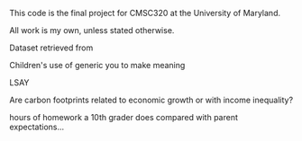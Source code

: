 This code is the final project for CMSC320 at the University of Maryland.

All work is my own, unless stated otherwise.

Dataset retrieved from


 Children's use of generic you to make meaning

 LSAY


 Are carbon footprints related to economic growth
 or with income inequality?


hours of homework a 10th grader does compared with parent expectations...